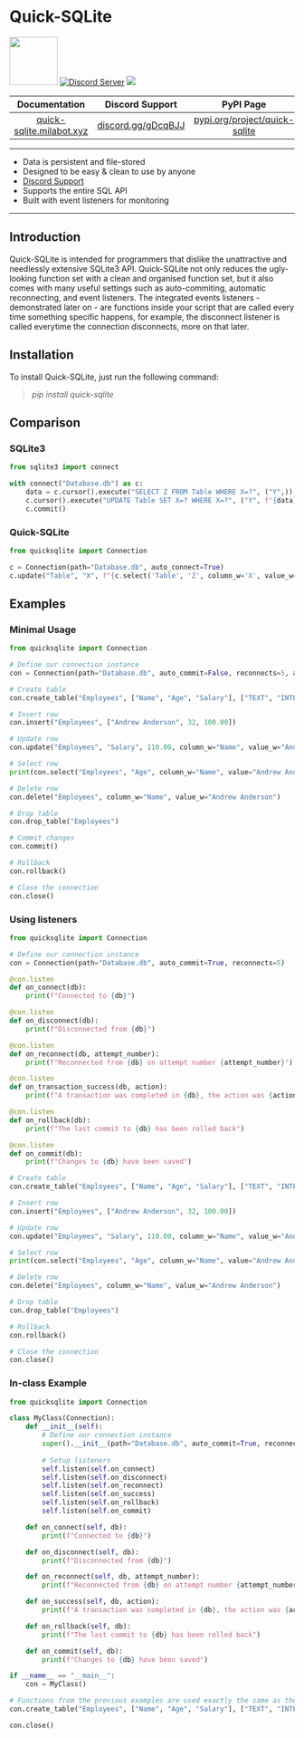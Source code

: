 # Quick-SQLite

<div>
  <p>
    <a href="https://www.patreon.com/join/JackTEK?" data-patreon-widget-type="become-patron-button"><img src="https://c5.patreon.com/external/logo/become_a_patron_button@2x.png" width="85"></a>
    <a href="https://discord.gg/gDcqBJJ"><img src="https://discordapp.com/api/guilds/499602039232397343/embed.png" alt="Discord Server" /></a>
    <a href="https://GitHub.com/MilaBot/Quick-SQLite/stargazers/"><img src="https://img.shields.io/github/stars/MilaBot/Quick-SQLite.svg?style=social&label=Star"></a>
  </p>
    

| Documentation | Discord Support | PyPI Page | Dependants |
| :---: | :---: | :---: | :---: |
| [quick-sqlite.milabot.xyz](https://quick-sqlite.milabot.xyz) | [discord.gg/gDcqBJJ](https://discord.gg/gDcqBJJ) | [pypi.org/project/quick-sqlite](https://pypi.org/project/quick-sqlite) | [github.com/MilaBot/Quick-SQLite/network/dependents](https://github.com/MilaBot/Quick-SQLite/network/dependents)

</div>

___

- Data is persistent and file-stored
- Designed to be easy & clean to use by anyone
- [Discord Support](https://discord.gg/gDcqBJJ)
- Supports the entire SQL API
- Built with event listeners for monitoring

---

## Introduction

Quick-SQLite is intended for programmers that dislike the unattractive and needlessly extensive SQLite3 API. Quick-SQLite not only reduces the ugly-looking function set with a clean and organised function set, but it also comes with many useful settings such as auto-commiting, automatic reconnecting, and event listeners. The integrated events listeners - demonstrated later on - are functions inside your script that are called every time something specific happens, for example, the disconnect listener is called everytime the connection disconnects, more on that later.

## Installation

To install Quick-SQLite, just run the following command:

> *pip install quick-sqlite*

## Comparison

### SQLite3

```python
from sqlite3 import connect

with connect("Database.db") as c:
    data = c.cursor().execute("SELECT Z FROM Table WHERE X=?", ("Y",)).fetchone()[0]
    c.cursor().execute("UPDATE Table SET X=? WHERE X=?", ("Y", f"{data}Y"))
    c.commit()
```

### Quick-SQLite

```python
from quicksqlite import Connection

c = Connection(path="Database.db", auto_connect=True)
c.update("Table", "X", f"{c.select('Table', 'Z', column_w='X', value_w='Y')[0]}Y")
```

## Examples

### Minimal Usage

```python
from quicksqlite import Connection

# Define our connection instance
con = Connection(path="Database.db", auto_commit=False, reconnects=5, auto_connect=True)

# Create table
con.create_table("Employees", ["Name", "Age", "Salary"], ["TEXT", "INTEGER", "REAL"])

# Insert row
con.insert("Employees", ["Andrew Anderson", 32, 100.00])

# Update row
con.update("Employees", "Salary", 110.00, column_w="Name", value_w="Andrew Anderson")

# Select row
print(con.select("Employees", "Age", column_w="Name", value="Andrew Anderson", fetchall=False, random=False, limit=1))

# Delete row
con.delete("Employees", column_w="Name", value_w="Andrew Anderson")

# Drop table
con.drop_table("Employees")

# Commit changes
con.commit()

# Rollback
con.rollback()

# Close the connection
con.close()
```

### Using listeners

```python
from quicksqlite import Connection

# Define our connection instance
con = Connection(path="Database.db", auto_commit=True, reconnects=5)

@con.listen
def on_connect(db):
    print(f"Connected to {db}")

@con.listen
def on_disconnect(db):
    print(f"Disconnected from {db}")

@con.listen
def on_reconnect(db, attempt_number):
    print(f"Reconnected from {db} on attempt number {attempt_number}")

@con.listen
def on_transaction_success(db, action):
    print(f"A transaction was completed in {db}, the action was {action}")

@con.listen
def on_rollback(db):
    print(f"The last commit to {db} has been rolled back")

@con.listen
def on_commit(db):
    print(f"Changes to {db} have been saved")

# Create table
con.create_table("Employees", ["Name", "Age", "Salary"], ["TEXT", "INTEGER", "REAL"])

# Insert row
con.insert("Employees", ["Andrew Anderson", 32, 100.00])

# Update row
con.update("Employees", "Salary", 110.00, column_w="Name", value_w="Andrew Anderson")

# Select row
print(con.select("Employees", "Age", column_w="Name", value="Andrew Anderson", fetchall=False, random=False, limit=1))

# Delete row
con.delete("Employees", column_w="Name", value_w="Andrew Anderson")

# Drop table
con.drop_table("Employees")

# Rollback
con.rollback()

# Close the connection
con.close()
```

### In-class Example

```python
from quicksqlite import Connection

class MyClass(Connection):
    def __init__(self):
        # Define our connection instance
        super().__init__(path="Database.db", auto_commit=True, reconnects=5)
        
        # Setup listeners
        self.listen(self.on_connect)
        self.listen(self.on_disconnect)
        self.listen(self.on_reconnect)
        self.listen(self.on_success)
        self.listen(self.on_rollback)
        self.listen(self.on_commit)

    def on_connect(self, db):
        print(f"Connected to {db}")

    def on_disconnect(self, db):
        print(f"Disconnected from {db}")

    def on_reconnect(self, db, attempt_number):
        print(f"Reconnected from {db} on attempt number {attempt_number}")

    def on_success(self, db, action):
        print(f"A transaction was completed in {db}, the action was {action}")

    def on_rollback(self, db):
        print(f"The last commit to {db} has been rolled back")

    def on_commit(self, db):
        print(f"Changes to {db} have been saved")

if __name__ == "__main__":
    con = MyClass()

# Functions from the previous examples are used exactly the same as they are here, for example:
con.create_table("Employees", ["Name", "Age", "Salary"], ["TEXT", "INTEGER", "REAL"])

con.close()
```
